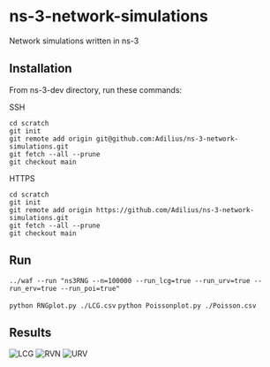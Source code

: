 # ns-3-network-simulations
Network simulations written in ns-3

## Installation
From ns-3-dev directory, run these commands:

SSH
```shell
cd scratch
git init
git remote add origin git@github.com:Adilius/ns-3-network-simulations.git
git fetch --all --prune
git checkout main
```

HTTPS
```shell
cd scratch
git init
git remote add origin https://github.com/Adilius/ns-3-network-simulations.git
git fetch --all --prune
git checkout main
```

## Run
`../waf --run "ns3RNG --n=100000 --run_lcg=true --run_urv=true --run_erv=true --run_poi=true"`

`python RNGplot.py ./LCG.csv`
`python Poissonplot.py ./Poisson.csv`

## Results
![LCG](https://user-images.githubusercontent.com/43440295/119241584-d4b34780-bb57-11eb-9a82-ad91720f7595.png)
![RVN](https://user-images.githubusercontent.com/43440295/119241585-d54bde00-bb57-11eb-8a94-93edfc7cbd9c.png)
![URV](https://user-images.githubusercontent.com/43440295/119241586-d54bde00-bb57-11eb-870a-252e4502e896.png)

